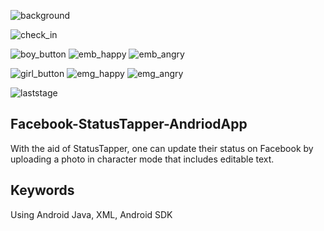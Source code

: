 
![background](https://github.com/user-attachments/assets/37b1d79c-b208-4462-a9ed-951b8a7b324e)

![check_in](https://github.com/user-attachments/assets/a4aaba33-be8a-4908-9c49-737a8196fbb9)

![boy_button](https://github.com/user-attachments/assets/321ee03b-0b7d-4349-bc8f-57b75ddc2e23) ![emb_happy](https://github.com/user-attachments/assets/8c893d2f-ca3d-4b98-b939-fdf070af7bc9) ![emb_angry](https://github.com/user-attachments/assets/9ddc77d6-d009-4e68-af09-b8a4807324ed)

![girl_button](https://github.com/user-attachments/assets/e8ac3d66-2206-4f27-86b2-4da85b959a16) ![emg_happy](https://github.com/user-attachments/assets/2ee12612-0f57-4f48-9925-0ef5b81de23b) ![emg_angry](https://github.com/user-attachments/assets/1c0cf1ca-dd6a-4040-8ed3-6f96580e4759)

![laststage](https://github.com/user-attachments/assets/762e5e4d-fe3b-4d44-8562-44319b9ff2c3)

## Facebook-StatusTapper-AndriodApp

With the aid of StatusTapper, one can update their status on Facebook by uploading a photo in character mode that includes editable text.

## Keywords

Using Android Java, XML, Android SDK
